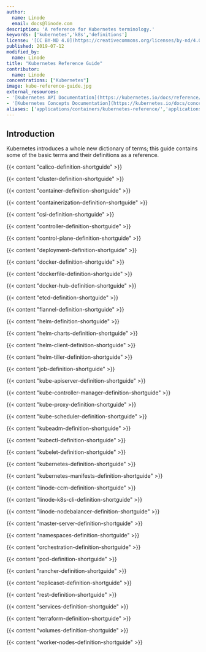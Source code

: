 ```yaml
---
author:
  name: Linode
  email: docs@linode.com
description: 'A reference for Kubernetes terminology.'
keywords: ['kubernetes','k8s','definitions']
license: '[CC BY-ND 4.0](https://creativecommons.org/licenses/by-nd/4.0)'
published: 2019-07-12
modified_by:
  name: Linode
title: "Kubernetes Reference Guide"
contributor:
  name: Linode
concentrations: ["Kubernetes"]
image: kube-reference-guide.jpg
external_resources:
- '[Kubernetes API Documentation](https://kubernetes.io/docs/reference/generated/kubernetes-api/v1.17/)'
- '[Kubernetes Concepts Documentation](https://kubernetes.io/docs/concepts/)'
aliases: ['applications/containers/kubernetes-reference/','applications/containers/kubernetes/kubernetes-reference/']
---
```


## Introduction
Kubernetes introduces a whole new dictionary of terms; this guide contains some of the basic terms and their definitions as a reference.

{{< content "calico-definition-shortguide" >}}

{{< content "cluster-definition-shortguide" >}}

{{< content "container-definition-shortguide" >}}

{{< content "containerization-definition-shortguide" >}}

{{< content "csi-definition-shortguide" >}}

{{< content "controller-definition-shortguide" >}}

{{< content "control-plane-definition-shortguide" >}}

{{< content "deployment-definition-shortguide" >}}

{{< content "docker-definition-shortguide" >}}

{{< content "dockerfile-definition-shortguide" >}}

{{< content "docker-hub-definition-shortguide" >}}

{{< content "etcd-definition-shortguide" >}}

{{< content "flannel-definition-shortguide" >}}

{{< content "helm-definition-shortguide" >}}

{{< content "helm-charts-definition-shortguide" >}}

{{< content "helm-client-definition-shortguide" >}}

{{< content "helm-tiller-definition-shortguide" >}}

{{< content "job-definition-shortguide" >}}

{{< content "kube-apiserver-definition-shortguide" >}}

{{< content "kube-controller-manager-definition-shortguide" >}}

{{< content "kube-proxy-definition-shortguide" >}}

{{< content "kube-scheduler-definition-shortguide" >}}

{{< content "kubeadm-definition-shortguide" >}}

{{< content "kubectl-definition-shortguide" >}}

{{< content "kubelet-definition-shortguide" >}}

{{< content "kubernetes-definition-shortguide" >}}

{{< content "kubernetes-manifests-definition-shortguide" >}}

{{< content "linode-ccm-definition-shortguide" >}}

{{< content "linode-k8s-cli-definition-shortguide" >}}

{{< content "linode-nodebalancer-definition-shortguide" >}}

{{< content "master-server-definition-shortguide" >}}

{{< content "namespaces-definition-shortguide" >}}

{{< content "orchestration-definition-shortguide" >}}

{{< content "pod-definition-shortguide" >}}

{{< content "rancher-definition-shortguide" >}}

{{< content "replicaset-definition-shortguide" >}}

{{< content "rest-definition-shortguide" >}}

{{< content "services-definition-shortguide" >}}

{{< content "terraform-definition-shortguide" >}}

{{< content "volumes-definition-shortguide" >}}

{{< content "worker-nodes-definition-shortguide" >}}
